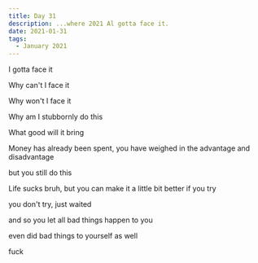 ```yaml
---
title: Day 31
description: ...where 2021 Al gotta face it.
date: 2021-01-31
tags:
  - January 2021
---
```


I gotta face it

Why can't I face it

Why won't I face it

Why am I stubbornly do this

What good will it bring

Money has already been spent, you have weighed in the advantage and disadvantage

but you still do this

Life sucks bruh, but you can make it a little bit better if you try

you don't try, just waited

and so you let all bad things happen to you

even did bad things to yourself as well

fuck
